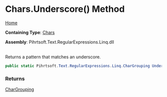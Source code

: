 # Chars\.Underscore\(\) Method

[Home](../../../../../../README.md)

**Containing Type**: [Chars](../README.md)

**Assembly**: Pihrtsoft\.Text\.RegularExpressions\.Linq\.dll

\
Returns a pattern that matches an underscore\.

```csharp
public static Pihrtsoft.Text.RegularExpressions.Linq.CharGrouping Underscore()
```

### Returns

[CharGrouping](../../CharGrouping/README.md)

